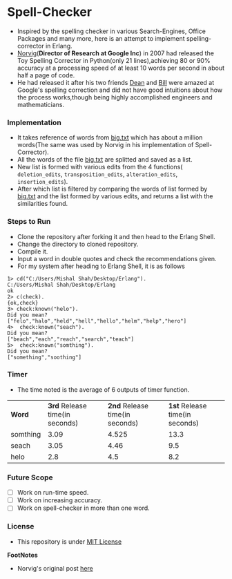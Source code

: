 # Spell-Checker
- Inspired by the spelling checker in various Search-Engines, Office Packages and many more, here is an attempt to implement spelling-corrector in Erlang.
- [Norvig](https://research.google.com/pubs/author205.html)(**Director of Research at Google Inc**) in 2007 had released the Toy Spelling Corrector in Python(only 21 lines),achieving 80 or 90% accuracy at a processing speed of at least 10 words per second in about half a page of code.
- He had released it after his two friends [Dean](https://en.wikipedia.org/wiki/Jeff_Dean_(computer_scientist)) and [Bill](https://en.wikipedia.org/wiki/Bill_Maris) were amazed at Google's spelling correction and did not have good intuitions about how the process works,though being highly accomplished engineers and mathematicians.

### Implementation
- It takes reference of words from [big.txt](https://github.com/mishal23/spell-check/blob/master/big.txt) which has about a million words(The same was used by Norvig in his implementation of Spell-Corrector).
- All the words of the file [big.txt](https://github.com/mishal23/spell-check/blob/master/big.txt) are splitted and saved as a list.
- New list is formed with various edits from the 4 functions( ```deletion_edits```, ```transposition_edits```, ```alteration_edits```, ```insertion_edits```).
- After which list is filtered by comparing the words of list formed by [big.txt](https://github.com/mishal23/spell-check/blob/master/big.txt) and the list formed by various edits, and returns a list with the similarities found.

### Steps to Run
- Clone the repository after forking it and then head to the Erlang Shell.
- Change the directory to cloned repository.
- Compile it.
- Input a word in double quotes and check the recommendations given.
- For my system after heading to Erlang Shell, it is as follows
```
1> cd("C:/Users/Mishal Shah/Desktop/Erlang").
C:/Users/Mishal Shah/Desktop/Erlang
ok
2> c(check).                                  
{ok,check}
3> check:known("helo").
Did you mean?
["felo","halo","held","hell","hello","helm","help","hero"]
4>  check:known("seach").
Did you mean?
["beach","each","reach","search","teach"]
5>  check:known("somthing").
Did you mean?
["something","soothing"]
```
### Timer
- The time noted is the average of 6 outputs of timer function.
<table>
<tr>
<td><b>Word</b></td>
<td> <b>3rd</b> Release time(in seconds)</td>
<td> <b>2nd</b> Release time(in seconds)</td>
<td> <b>1st</b> Release time(in seconds)</td>
</tr>
<tr>
<td>somthing</td>
<td>3.09</td>
<td>4.525</td>
<td>13.3</td>
</tr>
<tr>
<td>seach</td>
<td>3.05</td>
<td>4.46</td>
<td>9.5</td>
</tr>
<tr>
<td>helo</td>
<td>2.8</td>
<td>4.5</td>
<td>8.2</td>
</tr>
</table>

### Future Scope
- [ ] Work on run-time speed.
- [ ] Work on increasing accuracy.
- [ ] Work on spell-checker in more than one word.

### License
- This repository is under [MIT License](https://github.com/mishal23/spell-check/blob/master/LICENSE)


**FootNotes**
- Norvig's original post [here](http://norvig.com/spell-correct.html)
